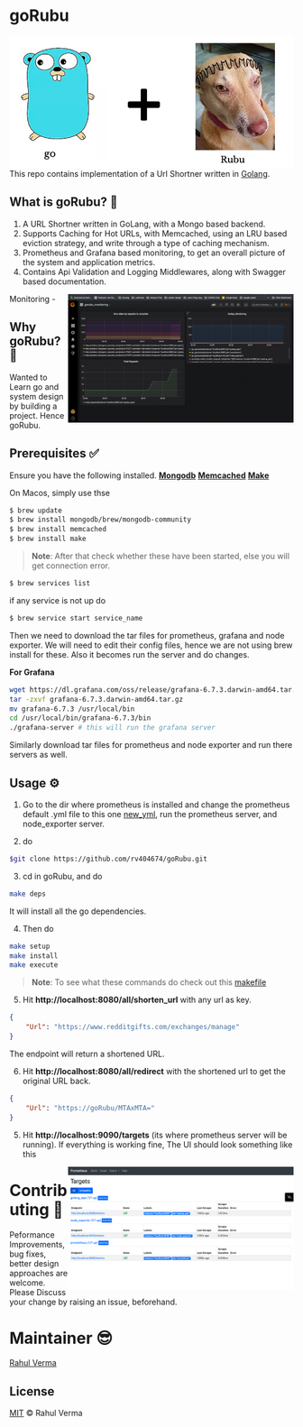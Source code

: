 # goRubu

<img style="float: right;" width="600" src="./assets/goRubu.png"> 

This repo contains implementation of a Url Shortner written in [Golang](https://golang.org/).

## What is goRubu? 🚀

1. A URL Shortner written in GoLang, with a Mongo based backend.
2. Supports Caching for Hot URLs, with Memcached, using an LRU based eviction strategy, and write through a type of caching mechanism.
3. Prometheus and Grafana based monitoring, to get an overall picture of the system and application metrics.
4. Contains Api Validation and Logging Middlewares, along with Swagger based documentation.

Monitoring - <img style="float: right;" width="400" src="./assets/application_metrics.png"> 
 
##  Why goRubu? 🧐

Wanted to Learn go and system design by building a project. Hence goRubu.

## Prerequisites ✅

Ensure you have the following installed.
**[Mongodb](https://docs.mongodb.com/manual/)** 
**[Memcached](https://www.memcached.org/)**
**[Make](https://tutorialedge.net/golang/makefiles-for-go-developers/)**

On Macos, simply use thse
```bash
$ brew update
$ brew install mongodb/brew/mongodb-community
$ brew install memcached
$ brew install make
```

> **Note**: After that check whether these have been started, else you will get connection error.
```bash
$ brew services list
```

if any service is not up do
```bash
$ brew service start service_name
```

Then we need to download the tar files for prometheus, grafana and node exporter.
We will need to edit their config files, hence we are not using brew install for these. Also it becomes run the server and do changes.

**For Grafana**
```bash
wget https://dl.grafana.com/oss/release/grafana-6.7.3.darwin-amd64.tar.gz
tar -zxvf grafana-6.7.3.darwin-amd64.tar.gz
mv grafana-6.7.3 /usr/local/bin
cd /usr/local/bin/grafana-6.7.3/bin
./grafana-server # this will run the grafana server
```

Similarly download tar files for prometheus and node exporter and run there servers as well.

 ## Usage ⚙️
1. Go to the dir where prometheus is installed and change the prometheus default .yml file to this one [new_yml](prometheus.yml), run the prometheus server, and node_exporter server.

2. do 
```bash 
$git clone https://github.com/rv404674/goRubu.git
```
3. cd in goRubu, and do
```bash
make deps
```
It will install all the go dependencies.

4. Then do 
```bash
make setup
make install
make execute
```
> **Note**: To see what these commands do check out this [makefile](Makefile)

5. Hit **http://localhost:8080/all/shorten_url** with any url as key.
```json
{
	"Url": "https://www.redditgifts.com/exchanges/manage"
}
```

The endpoint will return a shortened URL.

6. Hit **http://localhost:8080/all/redirect** with the shortened url to get the original URL back.
```json
{
	"Url": "https://goRubu/MTAxMTA="
}
```

5. Hit **http://localhost:9090/targets** (its where prometheus server will be running).
If everything is working fine, The UI should look something like this
<img style="float: right;" width="400" src="./assets/prometheus_targets.png"> 

# Contributing 🍻

Peformance Improvements, bug fixes, better design approaches are welcome. Please Discuss your change by raising an issue, beforehand.

# Maintainer 😎

[Rahul Verma](https://www.linkedin.com/in/rahul-verma-8aa59b116/)

## License

[MIT](LICENSE) © Rahul Verma